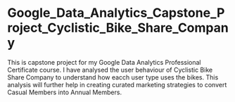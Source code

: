 # Google_Data_Analytics_Capstone_Project_Cyclistic_Bike_Share_Company
This is capstone project for my Google Data Analytics Professional Certificate course.
I have analysed the user behaviour of Cyclistic Bike Share Company to understand how eacch user type uses the bikes. This analysis will further help in creating curated marketing strategies to convert Casual Members into Annual Members.
